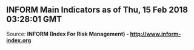 ## INFORM Main Indicators as of Thu, 15 Feb 2018 03:28:01 GMT

Source: **INFORM (Index For Risk Management) - http://www.inform-index.org**
